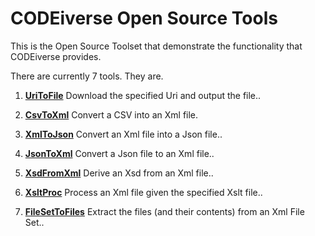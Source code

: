 
# CODEiverse Open Source Tools

This is the Open Source Toolset that demonstrate the functionality
that CODEiverse provides.

There are currently 7 tools.  They are.          
  1. **<a href="../../blob/master/Docs/CommandLineTools/CLBCUriToFile.md">UriToFile</a>**
     Download the specified Uri and output the file..
 
  2. **<a href="../../blob/master/Docs/CommandLineTools/CLBCCsvToXml.md">CsvToXml</a>**
     Convert a CSV into an Xml file.
 
  3. **<a href="../../blob/master/Docs/CommandLineTools/CLBCXmlToJson.md">XmlToJson</a>**
     Convert an Xml file into a Json file..
 
  4. **<a href="../../blob/master/Docs/CommandLineTools/CLBCJsonToXml.md">JsonToXml</a>**
     Convert a Json file to an Xml file..
 
  5. **<a href="../../blob/master/Docs/CommandLineTools/CLBCXsdFromXml.md">XsdFromXml</a>**
     Derive an Xsd from an Xml file..
 
  6. **<a href="../../blob/master/Docs/CommandLineTools/CLBCXsltProc.md">XsltProc</a>**
     Process an Xml file given the specified Xslt file..
 
  7. **<a href="../../blob/master/Docs/CommandLineTools/CLBCFileSetToFiles.md">FileSetToFiles</a>**
     Extract the files (and their contents) from an Xml File Set..
 
  